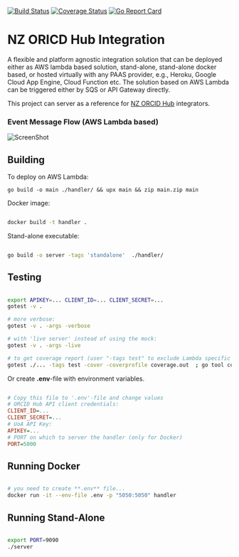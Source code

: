 [![Build Status](https://travis-ci.org/university-of-auckland/ORCID-Hub-Integration.svg?branch=master)](https://travis-ci.org/university-of-auckland/ORCID-Hub-Integration)
[![Coverage Status](https://coveralls.io/repos/github/university-of-auckland/ORCID-Hub-Integration/badge.svg?branch=master)](https://coveralls.io/github/university-of-auckland/ORCID-Hub-Integration?branch=master)
[![Go Report Card](https://goreportcard.com/badge/github.com/university-of-auckland/ORCID-Hub-Integration)](https://goreportcard.com/report/github.com/university-of-auckland/ORCID-Hub-Integration)

# NZ ORICD Hub Integration

A flexible and platform agnostic integration solution that can be deployed either as AWS lambda based solution, stand-alone, stand-alone docker based, or hosted virtually with any PAAS provider, e.g., Heroku, Google Cloud App Engine, Cloud Function etc. The solution based on AWS Lambda can be triggered either by SQS or API Gateway directly.

This project can server as a reference for [NZ ORCID Hub](https://github.com/Royal-Society-of-New-Zealand/NZ-ORCID-Hub) integrators.

### Event Message Flow (AWS Lambda based)

![ScreenShot](https://wiki.auckland.ac.nz/rest/gliffy/1.0/embeddedDiagrams/223c4818-415f-4cd2-971d-951f0728ff53.png "Message Flow")

## Building

To deploy on AWS Lambda:

```
go build -o main ./handler/ && upx main && zip main.zip main
```

Docker image:

```sh 

docker build -t handler . 

```

Stand-alone executable:

```sh 

go build -o server -tags 'standalone'  ./handler/

```

## Testing

```sh

export APIKEY=... CLIENT_ID=... CLIENT_SECRET=...
gotest -v .

# more verbose:
gotest -v . -args -verbose

# with 'live server' instead of using the mock:
gotest -v . -args -live

# to get coverage report (user "-tags test" to exclude Lambda specific bits from the coverage):
gotest ./... -tags test -cover -coverprofile coverage.out  ; go tool cover -html=coverage.out -o coverage.html

```

Or create **.env**-file with environment variables.

```ini

# Copy this file to '.env'-file and change values
# ORCID Hub API client credentials:
CLIENT_ID=...
CLIENT_SECRET=...
# UoA API Key:
APIKEY=...
# PORT on which to server the handler (only for Docker)
PORT=5000

```

## Running Docker

```sh 

# you need to create **.env** file...
docker run -it --env-file .env -p "5050:5050" handler

```

## Running Stand-Alone

```sh 

export PORT=9090
./server

```
